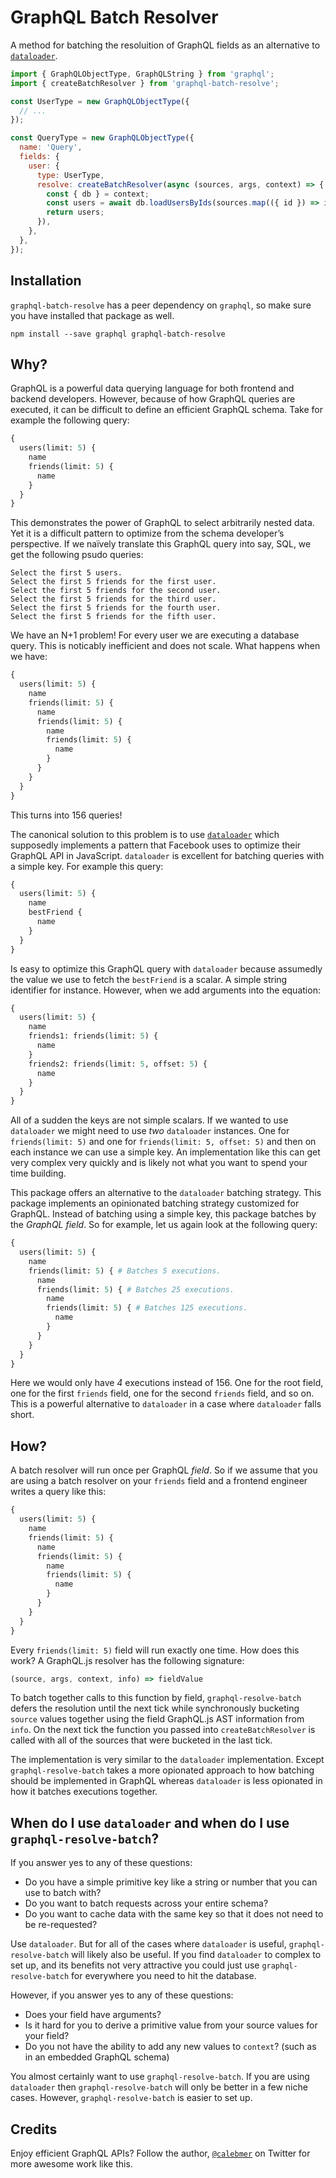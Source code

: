 # GraphQL Batch Resolver

A method for batching the resoluition of GraphQL fields as an alternative to [`dataloader`][].

[`dataloader`]: https://github.com/facebook/dataloader

```js
import { GraphQLObjectType, GraphQLString } from 'graphql';
import { createBatchResolver } from 'graphql-batch-resolve';

const UserType = new GraphQLObjectType({
  // ...
});

const QueryType = new GraphQLObjectType({
  name: 'Query',
  fields: {
    user: {
      type: UserType,
      resolve: createBatchResolver(async (sources, args, context) => {
        const { db } = context;
        const users = await db.loadUsersByIds(sources.map(({ id }) => id));
        return users;
      }),
    },
  },
});
```

## Installation

`graphql-batch-resolve` has a peer dependency on `graphql`, so make sure you have installed that package as well.

```
npm install --save graphql graphql-batch-resolve
```

[`graphql`]: https://github.com/graphql/graphql-js

## Why?

GraphQL is a powerful data querying language for both frontend and backend developers. However, because of how GraphQL queries are executed, it can be difficult to define an efficient GraphQL schema. Take for example the following query:

```graphql
{
  users(limit: 5) {
    name
    friends(limit: 5) {
      name
    }
  }
}
```

This demonstrates the power of GraphQL to select arbitrarily nested data. Yet it is a difficult pattern to optimize from the schema developer’s perspective. If we naïvely translate this GraphQL query into say, SQL, we get the following psudo queries:

```
Select the first 5 users.
Select the first 5 friends for the first user.
Select the first 5 friends for the second user.
Select the first 5 friends for the third user.
Select the first 5 friends for the fourth user.
Select the first 5 friends for the fifth user.
```

We have an N+1 problem! For every user we are executing a database query. This is noticably inefficient and does not scale. What happens when we have:

```graphql
{
  users(limit: 5) {
    name
    friends(limit: 5) {
      name
      friends(limit: 5) {
        name
        friends(limit: 5) {
          name
        }
      }
    }
  }
}
```

This turns into 156 queries!

The canonical solution to this problem is to use [`dataloader`][] which supposedly implements a pattern that Facebook uses to optimize their GraphQL API in JavaScript. `dataloader` is excellent for batching queries with a simple key. For example this query:

[`dataloader`]: https://github.com/facebook/dataloader

```graphql
{
  users(limit: 5) {
    name
    bestFriend {
      name
    }
  }
}
```

Is easy to optimize this GraphQL query with `dataloader` because assumedly the value we use to fetch the `bestFriend` is a scalar. A simple string identifier for instance. However, when we add arguments into the equation:

```graphql
{
  users(limit: 5) {
    name
    friends1: friends(limit: 5) {
      name
    }
    friends2: friends(limit: 5, offset: 5) {
      name
    }
  }
}
```

All of a sudden the keys are not simple scalars. If we wanted to use `dataloader` we might need to use *two* `dataloader` instances. One for `friends(limit: 5)` and one for `friends(limit: 5, offset: 5)` and then on each instance we can use a simple key. An implementation like this can get very complex very quickly and is likely not what you want to spend your time building.

This package offers an alternative to the `dataloader` batching strategy. This package implements an opinionated batching strategy customized for GraphQL. Instead of batching using a simple key, this package batches by the *GraphQL field*. So for example, let us again look at the following query:

```graphql
{
  users(limit: 5) {
    name
    friends(limit: 5) { # Batches 5 executions.
      name
      friends(limit: 5) { # Batches 25 executions.
        name
        friends(limit: 5) { # Batches 125 executions.
          name
        }
      }
    }
  }
}
```

Here we would only have *4* executions instead of 156. One for the root field, one for the first `friends` field, one for the second `friends` field, and so on. This is a powerful alternative to `dataloader` in a case where `dataloader` falls short.

## How?

A batch resolver will run once per GraphQL *field*. So if we assume that you are using a batch resolver on your `friends` field and a frontend engineer writes a query like this:

```graphql
{
  users(limit: 5) {
    name
    friends(limit: 5) {
      name
      friends(limit: 5) {
        name
        friends(limit: 5) {
          name
        }
      }
    }
  }
}
```

Every `friends(limit: 5)` field will run exactly one time. How does this work? A GraphQL.js resolver has the following signature:

```js
(source, args, context, info) => fieldValue
```

To batch together calls to this function by field, `graphql-resolve-batch` defers the resolution until the next tick while synchronously bucketing `source` values together using the field GraphQL.js AST information from `info`. On the next tick the function you passed into `createBatchResolver` is called with all of the sources that were bucketed in the last tick.

The implementation is very similar to the `dataloader` implementation. Except `graphql-resolve-batch` takes a more opionated approach to how batching should be implemented in GraphQL whereas `dataloader` is less opionated in how it batches executions together.

## When do I use `dataloader` and when do I use `graphql-resolve-batch`?

If you answer yes to any of these questions:

- Do you have a simple primitive key like a string or number that you can use to batch with?
- Do you want to batch requests across your entire schema?
- Do you want to cache data with the same key so that it does not need to be re-requested?

Use `dataloader`. But for all of the cases where `dataloader` is useful, `graphql-resolve-batch` will likely also be useful. If you find `dataloader` to complex to set up, and its benefits not very attractive you could just use `graphql-resolve-batch` for everywhere you need to hit the database.

However, if you answer yes to any of these questions:

- Does your field have arguments?
- Is it hard for you to derive a primitive value from your source values for your field?
- Do you not have the ability to add any new values to `context`? (such as in an embedded GraphQL schema)

You almost certainly want to use `graphql-resolve-batch`. If you are using `dataloader` then `graphql-resolve-batch` will only be better in a few niche cases. However, `graphql-resolve-batch` is easier to set up.

## Credits

Enjoy efficient GraphQL APIs? Follow the author, [`@calebmer`][] on Twitter for more awesome work like this.

[`@calebmer`]: http://twitter.com/calebmer

